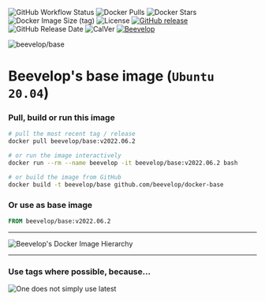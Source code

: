 ![GitHub Workflow Status](https://img.shields.io/github/workflow/status/beevelop/docker-base/Docker%20Image?style=for-the-badge)
![Docker Pulls](https://img.shields.io/docker/pulls/beevelop/base.svg?style=for-the-badge)
![Docker Stars](https://img.shields.io/docker/stars/beevelop/base?style=for-the-badge)
![Docker Image Size (tag)](https://img.shields.io/docker/image-size/beevelop/base/latest?style=for-the-badge)
![License](https://img.shields.io/github/license/beevelop/docker-base?style=for-the-badge)
[![GitHub release](https://img.shields.io/github/release/beevelop/docker-base.svg?style=for-the-badge)](https://github.com/beevelop/docker-base/releases)
![GitHub Release Date](https://img.shields.io/github/release-date/beevelop/docker-base?style=for-the-badge)
![CalVer](https://img.shields.io/badge/CalVer-YYYY.MM.MICRO-22bfda.svg?style=for-the-badge)
[![Beevelop](https://img.shields.io/badge/-%20Made%20with%20%F0%9F%8D%AF%20by%20%F0%9F%90%9Dvelop-blue.svg?style=for-the-badge)](https://beevelop.com)

![beevelop/base](https://raw.githubusercontent.com/beevelop/docker-base/master/icon.png?raw=true)
# Beevelop's base image (`Ubuntu 20.04`)

### Pull, build or run this image
```bash
# pull the most recent tag / release
docker pull beevelop/base:v2022.06.2

# or run the image interactively
docker run --rm --name beevelop -it beevelop/base:v2022.06.2 bash

# or build the image from GitHub
docker build -t beevelop/base github.com/beevelop/docker-base
```

### Or use as base image
```Dockerfile
FROM beevelop/base:v2022.06.2
```

---

![Beevelop's Docker Image Hierarchy](https://gist.githubusercontent.com/beevelop/b0cddab7209a683c77560d06ff00bc8e/raw/15429ee1d02e2c4dc019b760ca8c7ceff5911b82/hierarchy.png)

---

### Use tags where possible, because...

![One does not simply use latest](https://i.imgflip.com/1fgwxr.jpg)